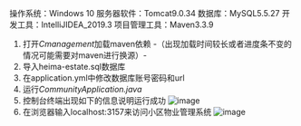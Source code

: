 操作系统：Windows 10 
服务器软件：Tomcat9.0.34
数据库：MySQL5.5.27
开发工具：IntelliJIDEA_2019.3
项目管理工具：Maven3.3.9
1. 打开*Cmanagement*加载maven依赖 -（出现加载时间较长或者进度条不变的情况可能需要对maven进行换源）-
2. 导入heima-estate.sql数据库
3. 在application.yml中修改数据库账号密码和url
4. 运行*CommunityApplication.java*
5. 控制台终端出现如下的信息说明运行成功
![image](https://github.com/youknowwho30/CommunityService/assets/117347770/77e67f5a-5923-4833-a268-c299221f897e)
6. 在浏览器输入localhost:3157来访问小区物业管理系统
![image](https://github.com/youknowwho30/CommunityService/assets/117347770/7162c953-98a2-4422-8953-939ff246b58f)
